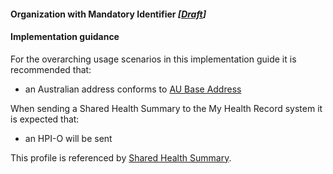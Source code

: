 #### Organization with Mandatory Identifier *[[Draft](http://hl7.org/fhir/stu3/valueset-publication-status.html)]*

#### Implementation guidance

For the overarching usage scenarios in this implementation guide it is recommended that:
* an Australian address conforms to [AU Base Address](https://hl7.org.au/fhir/base/aubase1.1/StructureDefinition-au-address.html)

When sending a Shared Health Summary to the My Health Record system it is expected that:
* an HPI-O will be sent

This profile is referenced by [Shared Health Summary](StructureDefinition-composition-shs-1.html).
